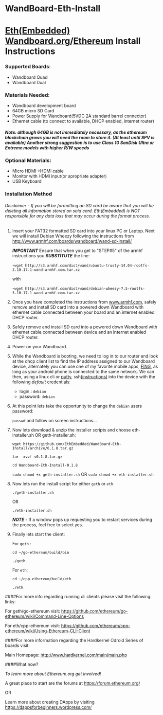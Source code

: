 # WandBoard-Eth-Install
# [Eth(Embedded)](http://www.ethembedded.com) [Wandboard.org](http://www.wandboard.org/)/[Ethereum](https://www.ethereum.org/) Install Instructions

### Supported Boards:
- Wandboard Quad
- Wandboard Dual

### Materials Needed:
- Wandboard development board
- 64GB micro SD Card  
- Power Supply for Wandboard(5VDC 2A standard barrel connector)
- Ethernet cable (to connect to available, DHCP enabled, internet router)

##### Note: although 64GB is not immediately necessary, as the ethereum blockchain grows you will need the room to 		store it. (At least until SPV is available) Another strong suggestion is to use Class 10 SanDisk Ultra or Extreme models with higher R/W speeds

### Optional Materials:
- Micro HDMI->HDMI cable
- Monitor with HDMI input(or apropriate adapter)
- USB Keyboard

### Installation Method 
###### *Disclaimer* - If you will be formatting an SD card be aware that you will be deleting all information stored on said card.  Eth(Embedded) is *NOT*  responsible for any data loss that may occur during the format process.

1. Insert your FAT32 formatted SD card into your linux PC or Laptop. Next we will install Debian Wheezy following the instructions from http://www.armhf.com/boards/wandboard/wand-sd-install/

	***IMPORTANT*** Ensure that when you get to "STEP#5" of the armhf instructions you ***SUBSTITUTE*** the line: 

	-`wget http://s3.armhf.com/dist/wand/ubuntu-trusty-14.04-rootfs-3.10.17.1-wand-armhf.com.tar.xz` 

	with 

	-`wget http://s3.armhf.com/dist/wand/debian-wheezy-7.5-rootfs-3.10.17.1-wand-armhf.com.tar.xz` 

2. Once you have completed the instructions from www.armhf.com, safely remove and install SD card into a powered down Wandboard with ethernet cable connected between your board and an internet enabled DHCP router.
3. Safely remove and install SD card into a powered down Wandboard with ethernet cable connected between device and an internet enabled DHCP router.
4. Power on your Wandboard.
5. While the Wandboard is booting, we need to log in to our router and look at the dhcp client list to find the IP address assigned to our Wandboard device, alternately you can use one of my favorite mobile apps, [FING](https://play.google.com/store/apps/details?id=com.overlook.android.fing&hl=en), as long as your android phone is connected to the same network. We can then, using a linux cli or [putty](http://www.putty.org/), ssh[(instructions)](https://learn.adafruit.com/adafruits-raspberry-pi-lesson-6-using-ssh/using-ssh-on-a-mac-or-linux) into the device with the following *default* credentials:

	- login : `debian`
	- password: `debian`

6. At this point lets take the opportunity to change the `debian` users password: 

	`passwd` and follow on screen instructions...
	
7. Now lets download & unzip the installer scripts and choose eth-installer.sh OR geth-installer.sh:

	`wget https://github.com/EthEmbedded/WandBoard-Eth-Install/archive/0.1.8.tar.gz`

	`tar -xvzf v0.1.8.tar.gz`
	
	`cd Wandboard-Eth-Install-0.1.8`

	`sudo chmod +x geth-installer.sh` OR `sudo chmod +x eth-installer.sh` 
	
8. Now lets run the install script for either `geth` or `eth`

	`./geth-installer.sh`
	
	OR
	
	`./eth-installer.sh`
	
	***NOTE*** - If a window pops up requesting you to restart services during the process, feel free to select yes.
	
9. Finally lets start the client:

	For `geth` :
	
	`cd ~/go-ethereum/build/bin`
	
	`./geth`
	
	For `eth`:
	
	`cd ~/cpp-ethereum/build/eth`
	
	`./eth`

####For more info regarding running cli clients please visit the following links:

For geth/go-ethereum visit: https://github.com/ethereum/go-ethereum/wiki/Command-Line-Options

For eth/cpp-ethereum visit: https://github.com/ethereum/cpp-ethereum/wiki/Using-Ethereum-CLI-Client

####For more information regarding the Hardkernel Odroid Series of boards visit:

Main Homepage: http://www.hardkernel.com/main/main.php

####What now?

*To learn more about Ethereum.org get involved!*

A great place to start are the forums at https://forum.ethereum.org/

OR

Learn more about creating DApps by visiting https://dappsforbeginners.wordpress.com/

